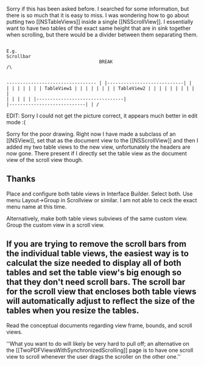 Sorry if this has been asked before. I searched for some information, but there is so much that it is easy to miss.
I was wondering how to go about putting two [[NSTableViews]] inside a single [[NSScrollView]]. I essentially want to have two tables
of the exact same height that are in sink together when scrolling, but there would be a divider between them separating them.

<code>
E.g.                                                                          Scrollbar
                                  BREAK                                      /\

--------------------------------- |       |----------------------------|       |
|                                |        |                            |     | |
|  TableView1                    |        |                            |     |  |
|                                |        |    TableView2              |     |  |
|                                |        |                            |    |  |
|                                |        |                            |     | |
|--------------------------------|        |----------------------------|       |
                                                                                 \/
</code>

EDIT: Sorry I could not get the picture correct, it appears much better in edit mode :(

Sorry for the poor drawing. Right now I have made a subclass of an [[NSView]], set that as the document view to the [[NSScrollView]] and then I added my two table views to the new view, unfortunately the headers are now gone. There present if I directly set the table view as the document view of the scroll view though.

Thanks
----
Place and configure both table views in Interface Builder.  Select both.  Use menu Layout->Group in Scrollview or similar.  I am not able to ceck the exact menu name at this time.

Alternatively, make both table views subviews of the same custom view.  Group the custom view in a scroll view.

If you are trying to remove the scroll bars from the individual table views, the easiest way is to calculat the size needed to display all of both tables and set the table view's big enough so that they don't need scroll bars.  The scroll bar for the scroll view that encloses both table views will automatically adjust to reflect the size of the tables when you resize the tables.
----
Read the conceptual documents regarding view frame, bounds, and scroll views.

''What you want to do will likely be very hard to pull off; an alternative on the [[TwoPDFViewsWithSynchronizedScrolling]] page is to have one scroll view to scroll whenever the user drags the scroller on the other one.''